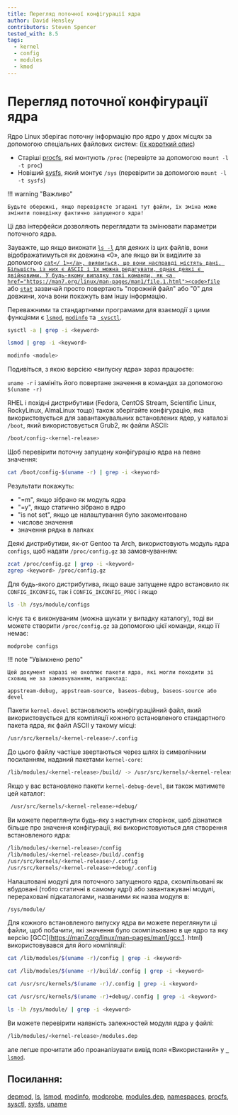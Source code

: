 ```yaml
---
title: Перегляд поточної конфігурації ядра
author: David Hensley
contributors: Steven Spencer
tested_with: 8.5
tags:
  - kernel
  - config
  - modules
  - kmod
---
```


# Перегляд поточної конфігурації ядра

Ядро Linux зберігає поточну інформацію про ядро у двох місцях за допомогою спеціальних файлових систем: ([їх короткий опис](https://www.landoflinux.com/linux_procfs_sysfs.html))

  - Старіші [procfs](https://man7.org/linux/man-pages/man5/procfs.5.html), які монтують `/proc` (перевірте за допомогою `mount -l -t proc`)
  - Новіший [sysfs](https://man7.org/linux/man-pages/man5/sysfs.5.html), який монтує `/sys` (перевірити за допомогою `mount -l -t sysfs`)

!!! warning "Важливо"

    Будьте обережні, якщо перевіряєте згадані тут файли, їх зміна може змінити поведінку фактично запущеного ядра!


Ці два інтерфейси дозволяють переглядати та змінювати параметри поточного ядра.

Зауважте, що якщо виконати [`ls -l`](https://man7.org/linux/man-pages/man1/ls.1.html) для деяких із цих файлів, вони відображатимуться як довжина «0», але якщо ви їх виділите за допомогою [`cat</ 1></a>, виявиться, що вони насправді містять дані. Більшість із них є ASCII і їх можна редагувати, однак деякі є двійковими. У будь-якому випадку такі команди, як <a href="https://man7.org/linux/man-pages/man1/file.1.html"><code>file`](https://man7.org/linux/man-pages/man1/cat.1.html) або [`stat`](https://man7.org/linux/man-pages/man2/lstat.2.html) зазвичай просто повертають "порожній файл" або "0" для довжини, хоча вони покажуть вам іншу інформацію.

Переважними та стандартними програмами для взаємодії з цими функціями є [`lsmod`](https://man7.org/linux/man-pages/man8/lsmod.8.html), [`modinfo`](https://man7.org/linux/man-pages/man8/modinfo.8.html) та [` sysctl`](https://man7.org/linux/man-pages/man8/sysctl.8.html).

```bash
sysctl -a | grep -i <keyword>
```

```bash
lsmod | grep -i <keyword>
```

```bash
modinfo <module>
```

Подивіться, з якою версією «випуску ядра» зараз працюєте:

`uname -r` і замініть його повертане значення в командах за допомогою `$(uname -r)`

RHEL і похідні дистрибутиви (Fedora, CentOS Stream, Scientific Linux, RockyLinux, AlmaLinux тощо) також зберігайте конфігурацію, яка використовується для завантажувальних встановлених ядер, у каталозі `/boot`, який використовується Grub2, як файли ASCII:

```bash
/boot/config-<kernel-release>
```

Щоб перевірити поточну запущену конфігурацію ядра на певне значення:

```bash
cat /boot/config-$(uname -r) | grep -i <keyword>
```

Результати покажуть:

  - "=m", якщо зібрано як модуль ядра
  - "=y", якщо статично зібрано в ядро
  - "is not set", якщо це налаштування було закоментовано
  - числове значення
  - значення рядка в лапках

Деякі дистрибутиви, як-от Gentoo та Arch, використовують модуль ядра `configs`, щоб надати `/proc/config.gz` за замовчуванням:

```bash
zcat /proc/config.gz | grep -i <keyword>
zgrep <keyword> /proc/config.gz
```

Для будь-якого дистрибутива, якщо ваше запущене ядро встановило як `CONFIG_IKCONFIG`, так і `CONFIG_IKCONFIG_PROC` і якщо

```bash
ls -lh /sys/module/configs
```

існує та є виконуваним (можна шукати у випадку каталогу), тоді ви можете створити `/proc/config.gz` за допомогою цієї команди, якщо її немає:

```bash
modprobe configs
```

!!! note "Увімкнено репо"

    Цей документ наразі не охоплює пакети ядра, які могли походити зі сховищ не за замовчуванням, наприклад:
    
    appstream-debug, appstream-source, baseos-debug, baseos-source або devel


Пакети `kernel-devel` встановлюють конфігураційний файл, який використовується для компіляції кожного встановленого стандартного пакета ядра, як файл ASCII у такому місці:

```bash
/usr/src/kernels/<kernel-release>/.config
```

До цього файлу частіше звертаються через шлях із символічним посиланням, наданий пакетами `kernel-core`:

```bash
/lib/modules/<kernel-release>/build/ -> /usr/src/kernels/<kernel-release>/
```

Якщо у вас встановлено пакети `kernel-debug-devel`, ви також матимете цей каталог:

```bash
 /usr/src/kernels/<kernel-release>+debug/
```

Ви можете переглянути будь-яку з наступних сторінок, щоб дізнатися більше про значення конфігурації, які використовуються для створення встановленого ядра:

```bash
/lib/modules/<kernel-release>/config
/lib/modules/<kernel-release>/build/.config
/usr/src/kernels/<kernel-release>/.config
/usr/src/kernels/<kernel-release>+debug/.config
```

Налаштовані модулі для поточного запущеного ядра, скомпільовані як вбудовані (тобто статичні в самому ядрі) або завантажувані модулі, перераховані підкаталогами, названими як назва модуля в:

```bash
/sys/module/
```

Для кожного встановленого випуску ядра ви можете переглянути ці файли, щоб побачити, які значення було скомпільовано в це ядро та яку версію [GCC](https://man7.org/linux/man-pages/man1/gcc.1. html) використовувався для його компіляції:

```bash
cat /lib/modules/$(uname -r)/config | grep -i <keyword>
```

```bash
cat /lib/modules/$(uname -r)/build/.config | grep -i <keyword>
```

```bash
cat /usr/src/kernels/$(uname -r)/.config | grep -i <keyword>
```

```bash
cat /usr/src/kernels/$(uname -r)+debug/.config | grep -i <keyword>
```

```bash
ls -lh /sys/module/ | grep -i <keyword>
```

Ви можете перевірити наявність залежностей модуля ядра у файлі:

```bash
/lib/modules/<kernel-release>/modules.dep
```

але легше прочитати або проаналізувати вивід поля «Використаний» у [` lsmod`](https://man7.org/linux/man-pages/man8/lsmod.8.html).

## Посилання:

[depmod](https://man7.org/linux/man-pages/man8/depmod.8.html), [ls](https://man7.org/linux/man-pages/man1/ls.1.html), [lsmod](https://man7.org/linux/man-pages/man8/lsmod.8.html), [modinfo](https://man7.org/linux/man-pages/man8/modinfo.8.html), [modprobe](https://man7.org/linux/man-pages/man8/modprobe.8.html), [modules.dep](https://man7.org/linux/man-pages/man5/modules.dep.5.html), [namespaces](https://man7.org/linux/man-pages/man7/namespaces.7.html), [procfs](https://man7.org/linux/man-pages/man5/procfs.5.html), [sysctl](https://man7.org/linux/man-pages/man8/sysctl.8.html), [sysfs](https://man7.org/linux/man-pages/man5/sysfs.5.html), [uname](https://man7.org/linux/man-pages/man8/uname26.8.html)
